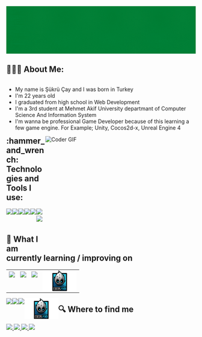 <img src="https://raw.githubusercontent.com/sukrubeyy/sukrubeyy/main/Adsız%20tasarım.gif" align="center">

 <h2 align="left">👨🏻‍💻 About Me:</h2>

   <div height="auto"  width="600" style="float:left">
   <ul> 
      <li>My name is Şükrü Çay and I was born in Turkey </li>
      <li>I'm 22 years old</li>
      <li>I graduated from high school in Web Development </li>
      <li>I'm a 3rd student at Mehmet Akif University departmant of Computer Science And Information System</li>
      <li> I'm wanna be professional Game Developer because of this learning a few game engine. For Example; Unity, Cocos2d-x, Unreal Engine 4</li>    
   </ul>
 </div>
      
<img src="https://media.giphy.com/media/SWoSkN6DxTszqIKEqv/giphy.gif" alt="Coder GIF" width="400" height="300" align="right">

<h2 align="left">:hammer_and_wrench: Technologies and Tools I use:</h2>
<div style style="width:100%; height:auto;">
<img src="https://img.icons8.com/color/50/000000/c-sharp-logo.png" height="50" style="float:left"/ >
<img src="https://img.icons8.com/color/50/000000/c-programming.png"height="50" style="float:left"/>
<img src="https://img.icons8.com/color/50/000000/html-5--v1.png" height="50" style="float:left"/>
<img src="https://img.icons8.com/color/50/000000/css3.png" height="50"/>
<img src="https://img.icons8.com/nolan/50/unity.png" height="55" style="float:left"/>
<img src="https://img.icons8.com/dusk/50/000000/sql.png" height="50" style="float:left"/>
<img src="https://img.icons8.com/color/50/000000/blender-3d.png" height="50" style="float:left"/>
<div>

<br>
<h2 align="left">📖 What I am currently learning / improving on </h2>
 
<div style style="width:100%; height:auto;">
 
 <table>
 <tr>
  <td style="border:none;"><img src="https://img.icons8.com/color/50/000000/c-plus-plus-logo.png" height="50" style="float:left"/></td>
  <td><img src="https://img.icons8.com/nolan/50/unreal-engine.png" height="50" style="float:left"/></td>
  <td><img src="https://img.icons8.com/color/50/000000/python--v2.png" height="50" style="float:left"/></td>
  <td><img src="https://raw.githubusercontent.com/sukrubeyy/sukrubeyy/main/png-clipart-cocos2d-game-engine-c-video-game-unity-entex-selectagame-game-logo-removebg-preview.png" height="55" width="90" style="float:left"/></td>
  </tr>
  </table>
 
 

<img src="https://img.icons8.com/color/50/000000/c-plus-plus-logo.png" height="50" style="float:left"/>
<img src="https://img.icons8.com/nolan/50/unreal-engine.png" height="50" style="float:left"/>
<img src="https://img.icons8.com/color/50/000000/python--v2.png" height="50" style="float:left"/>
<img src="https://raw.githubusercontent.com/sukrubeyy/sukrubeyy/main/png-clipart-cocos2d-game-engine-c-video-game-unity-entex-selectagame-game-logo-removebg-preview.png" height="55" width="90" style="float:left"/>
<div>
 
 
 
 <h2 align="left"> 🔍  Where to find me </h2>
 <div align="left">
  <a href="https://www.instagram.com/sukru.beyy/">
   <img src="https://img.shields.io/badge/instagram-E4405F.svg?style=for-the-badge&logo=instagram&logoColor=white"/>
  </a>
  
  
  <a href="https://www.linkedin.com/in/şükrü-çay-a0a8461a3/" > 
   <img src="https://img.shields.io/badge/linkedin-0077B5.svg?style=for-the-badge&logo=linkedin&logoColor=white"/> 
  </a>
  
  <a href="https://twitter.com/sukrubeyyy"> 
   <img src="https://img.shields.io/badge/twitter-1DA1F2.svg?style=for-the-badge&logo=twitter&logoColor=white"/> 
  </a>
  
   <a href="mailto:sukru.beyy@outlook.com">
  <img src="https://img.shields.io/badge/e‑mail-D14836.svg?style=for-the-badge&logo=GMail&logoColor=white"/>
    </a>


 </div>
